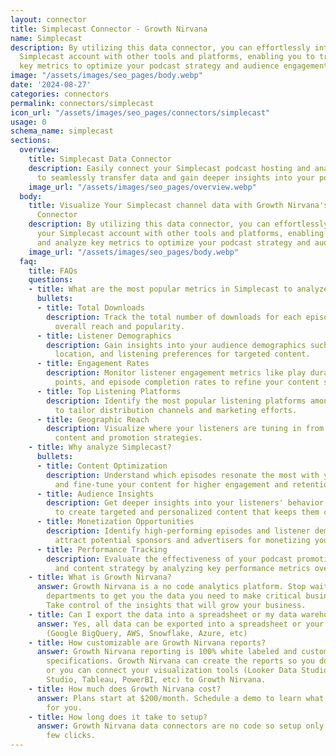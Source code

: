 ```yaml
---
layout: connector
title: Simplecast Connector - Growth Nirvana
name: Simplecast
description: By utilizing this data connector, you can effortlessly integrate your
  Simplecast account with other tools and platforms, enabling you to track and analyze
  key metrics to optimize your podcast strategy and audience engagement.
image: "/assets/images/seo_pages/body.webp"
date: '2024-08-27'
categories: connectors
permalink: connectors/simplecast
icon_url: "/assets/images/seo_pages/connectors/simplecast"
usage: 0
schema_name: simplecast
sections:
  overview:
    title: Simplecast Data Connector
    description: Easily connect your Simplecast podcast hosting and analytics platform
      to seamlessly transfer data and gain deeper insights into your podcast performance.
    image_url: "/assets/images/seo_pages/overview.webp"
  body:
    title: Visualize Your Simplecast channel data with Growth Nirvana's Simplecast
      Connector
    description: By utilizing this data connector, you can effortlessly integrate
      your Simplecast account with other tools and platforms, enabling you to track
      and analyze key metrics to optimize your podcast strategy and audience engagement.
    image_url: "/assets/images/seo_pages/body.webp"
  faq:
    title: FAQs
    questions:
    - title: What are the most popular metrics in Simplecast to analyze?
      bullets:
      - title: Total Downloads
        description: Track the total number of downloads for each episode to measure
          overall reach and popularity.
      - title: Listener Demographics
        description: Gain insights into your audience demographics such as age, gender,
          location, and listening preferences for targeted content.
      - title: Engagement Rates
        description: Monitor listener engagement metrics like play duration, drop-off
          points, and episode completion rates to refine your content strategy.
      - title: Top Listening Platforms
        description: Identify the most popular listening platforms among your audience
          to tailor distribution channels and marketing efforts.
      - title: Geographic Reach
        description: Visualize where your listeners are tuning in from to tailor regional
          content and promotion strategies.
    - title: Why analyze Simplecast?
      bullets:
      - title: Content Optimization
        description: Understand which episodes resonate the most with your audience
          and fine-tune your content for higher engagement and retention.
      - title: Audience Insights
        description: Get deeper insights into your listeners' behavior and preferences
          to create targeted and personalized content that keeps them coming back.
      - title: Monetization Opportunities
        description: Identify high-performing episodes and listener demographics to
          attract potential sponsors and advertisers for monetizing your podcast.
      - title: Performance Tracking
        description: Evaluate the effectiveness of your podcast promotion efforts
          and content strategy by analyzing key performance metrics over time.
    - title: What is Growth Nirvana?
      answer: Growth Nirvana is a no code analytics platform. Stop waiting for other
        departments to get you the data you need to make critical business decisions.
        Take control of the insights that will grow your business.
    - title: Can I export the data into a spreadsheet or my data warehouse?
      answer: Yes, all data can be exported into a spreadsheet or your data warehouse
        (Google BigQuery, AWS, Snowflake, Azure, etc)
    - title: How customizable are Growth Nirvana reports?
      answer: Growth Nirvana reporting is 100% white labeled and customized to your
        specifications. Growth Nirvana can create the reports so you don’t have to
        or you can connect your visualization tools (Looker Data Studio/Google Data
        Studio, Tableau, PowerBI, etc) to Growth Nirvana.
    - title: How much does Growth Nirvana cost?
      answer: Plans start at $200/month. Schedule a demo to learn what plan is best
        for you.
    - title: How long does it take to setup?
      answer: Growth Nirvana data connectors are no code so setup only requires a
        few clicks.
---
```

